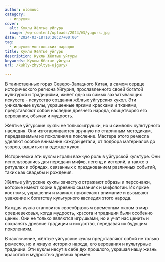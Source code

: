 ```yaml
---
author: olomouc
category:
  - игрушки
cover:
  alt: Куклы Жёлтые уйгуры
  image: /wp-content/uploads/2024/03/yugurs.jpg
date: "2024-03-18T10:20:27+00:00"
tag:
  - игрушки-монгольских-народов
title: Куклы Жёлтые уйгуры
description: Куклы Жёлтые уйгуры
keywords: Куклы Жёлтые уйгуры
url: /kukly-zhyoltye-ujgury/

---
```

В таинственных горах Северо\-Западного Китая, в самом сердце исторического региона Уйгурия, прославленного своей богатой культурой и традициями, живет одно из самых захватывающих искусств \- искусство создания жёлтых уйгурских кукол. Эти уникальные куклы, украшенные яркими красками и тканями, представляют собой наследие древнего народа, олицетворяя его верования, обычаи и мудрость.

Жёлтые уйгурские куклы не только игрушки, но и символы культурного наследия. Они изготавливаются вручную по старинным методикам, передаваемым из поколения в поколение. Мастера этого ремесла уделяют особое внимание каждой детали, от подбора материалов до узоров, вышитых на одежде кукол.

Исторически эти куклы играли важную роль в уйгурской культуре. Они использовались для передачи мифов, легенд и историй, а также в ритуалах и обрядах, связанных с празднованием различных событий, таких как свадьбы и рождения.

Жёлтые уйгурские куклы зачастую отражают образы и персонажи, которые имеют корни в древних сказаниях и мифологии. Их яркие костюмы, украшения и макияж привлекают внимание и вызывают уважение к богатству культурного наследия этого народа.

Каждая кукла становится своеобразным временным окном в мир средневековья, когда мудрость, красота и традиции были особенно ценны. Они не только являются игрушками, но и учат нас ценить и сохранять древние традиции и искусство, передавая их будущим поколениям.

В заключение, жёлтые уйгурские куклы представляют собой не только ремесло, но и живую историю народа, его верования и культурные традиции. Эти куклы несут в себе дух прошлого, украшая нашу жизнь красотой и мудростью древних времен.
